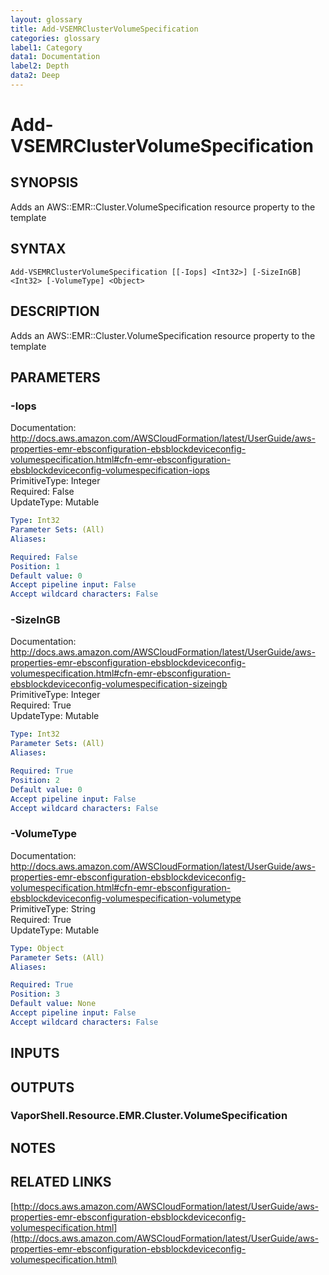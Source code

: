 ```yaml
---
layout: glossary
title: Add-VSEMRClusterVolumeSpecification
categories: glossary
label1: Category
data1: Documentation
label2: Depth
data2: Deep
---
```


# Add-VSEMRClusterVolumeSpecification

## SYNOPSIS
Adds an AWS::EMR::Cluster.VolumeSpecification resource property to the template

## SYNTAX

```
Add-VSEMRClusterVolumeSpecification [[-Iops] <Int32>] [-SizeInGB] <Int32> [-VolumeType] <Object>
```

## DESCRIPTION
Adds an AWS::EMR::Cluster.VolumeSpecification resource property to the template

## PARAMETERS

### -Iops
Documentation: http://docs.aws.amazon.com/AWSCloudFormation/latest/UserGuide/aws-properties-emr-ebsconfiguration-ebsblockdeviceconfig-volumespecification.html#cfn-emr-ebsconfiguration-ebsblockdeviceconfig-volumespecification-iops    
PrimitiveType: Integer    
Required: False    
UpdateType: Mutable

```yaml
Type: Int32
Parameter Sets: (All)
Aliases: 

Required: False
Position: 1
Default value: 0
Accept pipeline input: False
Accept wildcard characters: False
```

### -SizeInGB
Documentation: http://docs.aws.amazon.com/AWSCloudFormation/latest/UserGuide/aws-properties-emr-ebsconfiguration-ebsblockdeviceconfig-volumespecification.html#cfn-emr-ebsconfiguration-ebsblockdeviceconfig-volumespecification-sizeingb    
PrimitiveType: Integer    
Required: True    
UpdateType: Mutable

```yaml
Type: Int32
Parameter Sets: (All)
Aliases: 

Required: True
Position: 2
Default value: 0
Accept pipeline input: False
Accept wildcard characters: False
```

### -VolumeType
Documentation: http://docs.aws.amazon.com/AWSCloudFormation/latest/UserGuide/aws-properties-emr-ebsconfiguration-ebsblockdeviceconfig-volumespecification.html#cfn-emr-ebsconfiguration-ebsblockdeviceconfig-volumespecification-volumetype    
PrimitiveType: String    
Required: True    
UpdateType: Mutable

```yaml
Type: Object
Parameter Sets: (All)
Aliases: 

Required: True
Position: 3
Default value: None
Accept pipeline input: False
Accept wildcard characters: False
```

## INPUTS

## OUTPUTS

### VaporShell.Resource.EMR.Cluster.VolumeSpecification

## NOTES

## RELATED LINKS

[http://docs.aws.amazon.com/AWSCloudFormation/latest/UserGuide/aws-properties-emr-ebsconfiguration-ebsblockdeviceconfig-volumespecification.html](http://docs.aws.amazon.com/AWSCloudFormation/latest/UserGuide/aws-properties-emr-ebsconfiguration-ebsblockdeviceconfig-volumespecification.html)

